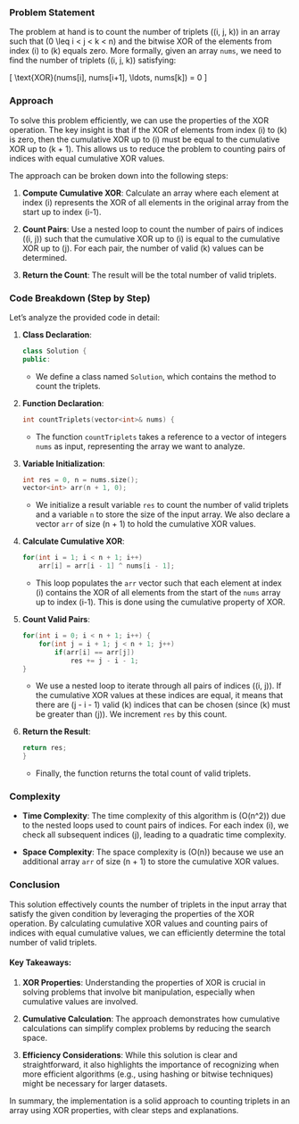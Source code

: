 ### Problem Statement

The problem at hand is to count the number of triplets \((i, j, k)\) in an array such that \(0 \leq i < j < k < n\) and the bitwise XOR of the elements from index \(i\) to \(k\) equals zero. More formally, given an array `nums`, we need to find the number of triplets \((i, j, k)\) satisfying:

\[
\text{XOR}(nums[i], nums[i+1], \ldots, nums[k]) = 0
\]

### Approach

To solve this problem efficiently, we can use the properties of the XOR operation. The key insight is that if the XOR of elements from index \(i\) to \(k\) is zero, then the cumulative XOR up to \(i\) must be equal to the cumulative XOR up to \(k + 1\). This allows us to reduce the problem to counting pairs of indices with equal cumulative XOR values.

The approach can be broken down into the following steps:

1. **Compute Cumulative XOR**: Calculate an array where each element at index \(i\) represents the XOR of all elements in the original array from the start up to index \(i-1\).

2. **Count Pairs**: Use a nested loop to count the number of pairs of indices \((i, j)\) such that the cumulative XOR up to \(i\) is equal to the cumulative XOR up to \(j\). For each pair, the number of valid \(k\) values can be determined.

3. **Return the Count**: The result will be the total number of valid triplets.

### Code Breakdown (Step by Step)

Let’s analyze the provided code in detail:

1. **Class Declaration**:
   ```cpp
   class Solution {
   public:
   ```

   - We define a class named `Solution`, which contains the method to count the triplets.

2. **Function Declaration**:
   ```cpp
   int countTriplets(vector<int>& nums) {
   ```

   - The function `countTriplets` takes a reference to a vector of integers `nums` as input, representing the array we want to analyze.

3. **Variable Initialization**:
   ```cpp
   int res = 0, n = nums.size();
   vector<int> arr(n + 1, 0);
   ```

   - We initialize a result variable `res` to count the number of valid triplets and a variable `n` to store the size of the input array. We also declare a vector `arr` of size \(n + 1\) to hold the cumulative XOR values.

4. **Calculate Cumulative XOR**:
   ```cpp
   for(int i = 1; i < n + 1; i++)
       arr[i] = arr[i - 1] ^ nums[i - 1];
   ```

   - This loop populates the `arr` vector such that each element at index \(i\) contains the XOR of all elements from the start of the `nums` array up to index \(i-1\). This is done using the cumulative property of XOR.

5. **Count Valid Pairs**:
   ```cpp
   for(int i = 0; i < n + 1; i++) {
       for(int j = i + 1; j < n + 1; j++)
           if(arr[i] == arr[j])
               res += j - i - 1;
   }
   ```

   - We use a nested loop to iterate through all pairs of indices \((i, j)\). If the cumulative XOR values at these indices are equal, it means that there are \(j - i - 1\) valid \(k\) indices that can be chosen (since \(k\) must be greater than \(j\)). We increment `res` by this count.

6. **Return the Result**:
   ```cpp
   return res;
   }
   ```

   - Finally, the function returns the total count of valid triplets.

### Complexity

- **Time Complexity**: The time complexity of this algorithm is \(O(n^2)\) due to the nested loops used to count pairs of indices. For each index \(i\), we check all subsequent indices \(j\), leading to a quadratic time complexity.

- **Space Complexity**: The space complexity is \(O(n)\) because we use an additional array `arr` of size \(n + 1\) to store the cumulative XOR values.

### Conclusion

This solution effectively counts the number of triplets in the input array that satisfy the given condition by leveraging the properties of the XOR operation. By calculating cumulative XOR values and counting pairs of indices with equal cumulative values, we can efficiently determine the total number of valid triplets.

#### Key Takeaways:

1. **XOR Properties**: Understanding the properties of XOR is crucial in solving problems that involve bit manipulation, especially when cumulative values are involved.

2. **Cumulative Calculation**: The approach demonstrates how cumulative calculations can simplify complex problems by reducing the search space.

3. **Efficiency Considerations**: While this solution is clear and straightforward, it also highlights the importance of recognizing when more efficient algorithms (e.g., using hashing or bitwise techniques) might be necessary for larger datasets.

In summary, the implementation is a solid approach to counting triplets in an array using XOR properties, with clear steps and explanations.